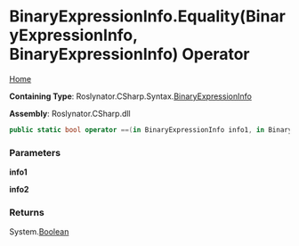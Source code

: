 <a name="_top"></a>

# BinaryExpressionInfo\.Equality\(BinaryExpressionInfo, BinaryExpressionInfo\) Operator

[Home](../../../../../README.md#_top)

**Containing Type**: Roslynator\.CSharp\.Syntax\.[BinaryExpressionInfo](../README.md#_top)

**Assembly**: Roslynator\.CSharp\.dll

```csharp
public static bool operator ==(in BinaryExpressionInfo info1, in BinaryExpressionInfo info2)
```

### Parameters

**info1**

**info2**

### Returns

System\.[Boolean](https://docs.microsoft.com/en-us/dotnet/api/system.boolean)

